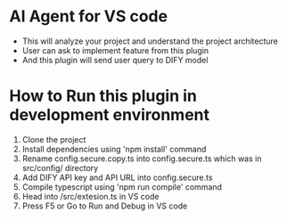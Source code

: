 AI Agent for VS code
================================================================

- This will analyze your project and understand the project architecture
- User can ask to implement feature from this plugin
- And this plugin will send user query to DIFY model


How to Run this plugin in development environment
================================================================

1. Clone the project
2. Install dependencies using 'npm install' command
3. Rename config.secure.copy.ts into config.secure.ts which was in src/config/ directory
4. Add DIFY API key and API URL into config.secure.ts
5. Compile typescript using 'npm run compile' command
6. Head into /src/extesion.ts in VS code
7. Press F5 or Go to Run and Debug in VS code